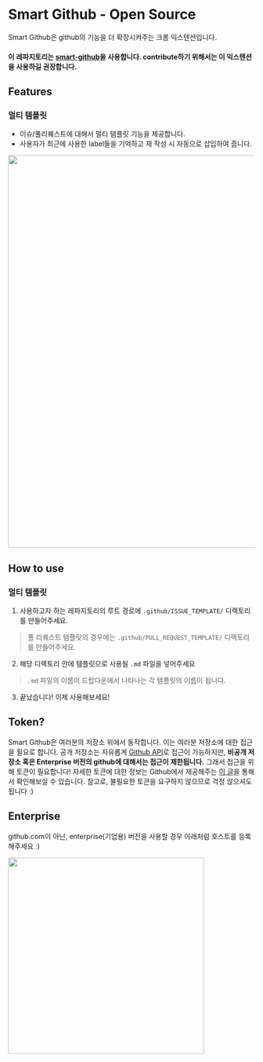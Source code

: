 # Smart Github - Open Source
Smart Github은 github의 기능을 더 확장시켜주는 크롬 익스텐션입니다.
#### 이 레파지토리는 [smart-github]()을 사용합니다. contribute하기 위해서는 이 익스텐션을 사용하길 권장합니다.

## Features
### 멀티 템플릿
  * 이슈/풀리퀘스트에 대해서 멀티 템플릿 기능을 제공합니다.
  * 사용자가 최근에 사용한 label들을 기억하고 재 작성 시 자동으로 삽입하여 줍니다.

<img src="https://user-images.githubusercontent.com/13075245/38159156-9903fe90-34dd-11e8-865d-a9fee8315ff2.gif" width="800">

## How to use
### 멀티 템플릿
1. 사용하고자 하는 레파지토리의 루트 경로에 `.github/ISSUE_TEMPLATE/` 디렉토리를 만들어주세요.
> 풀 리퀘스트 템플릿의 경우에는 `.github/PULL_REQUEST_TEMPLATE/` 디렉토리를 만들어주세요.
2. 해당 디렉토리 안에 템플릿으로 사용될 `.md` 파일을 넣어주세요
> `.md` 파일의 이름이 드랍다운에서 나타나는 각 템플릿의 이름이 됩니다.
3. 끝났습니다! 이제 사용해보세요!

## Token?
Smart Github은 여러분의 저장소 위에서 동작합니다. 이는 여러분 저장소에 대한 접근을 필요로 합니다. 공개 저장소는 자유롭게 [Github API](https://developer.github.com/v3/)로 접근이 가능하지만, **비공개 저장소 혹은 Enterprise 버전의 github에 대해서는 접근이 제한됩니다.** 그래서 접근을 위해 토큰이 필요합니다! 자세한 토큰에 대한 정보는 Github에서 제공해주는 [이 글](https://developer.github.com/apps/building-oauth-apps/scopes-for-oauth-apps/)을 통해서 확인해보실 수 있습니다. 참고로, 불필요한 토큰을 요구하지 않으므로 걱정 않으셔도 됩니다 :)

## Enterprise
github.com이 아닌, enterprise(기업용) 버전을 사용할 경우 아래처럼 호스트를 등록 해주세요 :)

<img src="https://user-images.githubusercontent.com/13075245/38159257-b65afeb0-34df-11e8-9c3d-8c4f50770514.gif" width="400">
